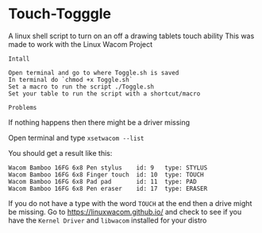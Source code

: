 # Touch-Togggle
A linux shell script to turn on an off a drawing tablets touch ability 
This was made to work with the Linux Wacom Project

`Intall`
```Download the Toggle.sh file
Open terminal and go to where Toggle.sh is saved
In terminal do `chmod +x Toggle.sh`
Set a macro to run the script ./Toggle.sh
Set your table to run the script with a shortcut/macro
```

`Problems`

If nothing happens then there might be a driver missing

Open terminal and type `xsetwacom --list`

You should get a result like this:

```
Wacom Bamboo 16FG 6x8 Pen stylus	id: 9	type: STYLUS    
Wacom Bamboo 16FG 6x8 Finger touch	id: 10	type: TOUCH     
Wacom Bamboo 16FG 6x8 Pad pad   	id: 11	type: PAD       
Wacom Bamboo 16FG 6x8 Pen eraser	id: 17	type: ERASER
```

If you do not have a type with the word `TOUCH` at the end then a drive might be missing.
Go to https://linuxwacom.github.io/ and check to see if you have the `Kernel Driver` and `libwacom` installed for your distro
